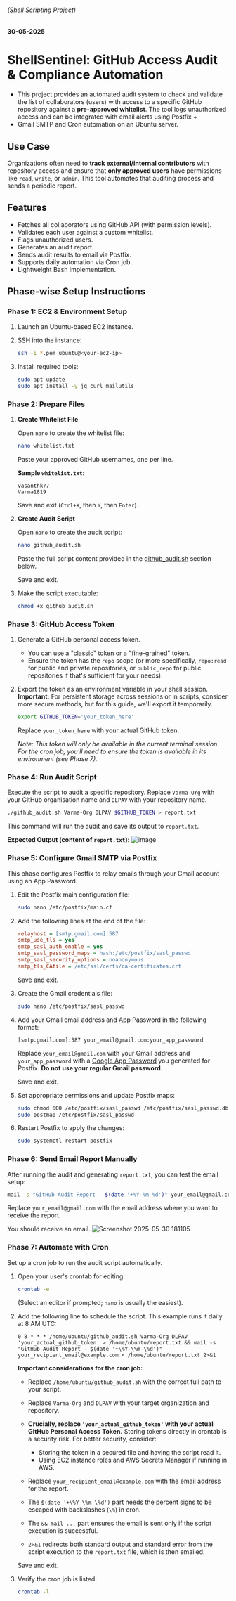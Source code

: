 ###### (Shell Scripting Project)
#### 30-05-2025

# ShellSentinel: GitHub Access Audit & Compliance Automation

 - This project provides an automated audit system to check and validate the list of collaborators (users) with access to a specific GitHub repository against a **pre-approved whitelist**. The tool logs unauthorized access and can be integrated with email alerts using Postfix +
 - Gmail SMTP and Cron automation on an Ubuntu server.

## Use Case
Organizations often need to **track external/internal contributors** with repository access and ensure that **only approved users** have permissions like `read`, `write`, or `admin`. This tool automates that auditing process and sends a periodic report.

## Features

* Fetches all collaborators using GitHub API (with permission levels).
* Validates each user against a custom whitelist.
* Flags unauthorized users.
* Generates an audit report.
* Sends audit results to email via Postfix.
* Supports daily automation via Cron job.
* Lightweight Bash implementation.

## Phase-wise Setup Instructions

### Phase 1: EC2 & Environment Setup

1. Launch an Ubuntu-based EC2 instance.

2. SSH into the instance:

   ```bash
   ssh -i *.pem ubuntu@<your-ec2-ip>
   ```

3. Install required tools:

   ```bash
   sudo apt update
   sudo apt install -y jq curl mailutils
   ```

### Phase 2: Prepare Files

1. **Create Whitelist File**

   Open `nano` to create the whitelist file:

   ```bash
   nano whitelist.txt
   ```

   Paste your approved GitHub usernames, one per line.

   **Sample `whitelist.txt`:**

   ```text
   vasanthk77
   Varma1819
   ```

   Save and exit (`Ctrl+X`, then `Y`, then `Enter`).

2. **Create Audit Script**

   Open `nano` to create the audit script:

   ```bash
   nano github_audit.sh
   ```

   Paste the full script content provided in the [github\_audit.sh](#github_auditsh) section below.

   Save and exit.

3. Make the script executable:

   ```bash
   chmod +x github_audit.sh
   ```

### Phase 3: GitHub Access Token

1. Generate a GitHub personal access token.

   * You can use a "classic" token or a "fine-grained" token.
   * Ensure the token has the `repo` scope (or more specifically, `repo:read` for public and private repositories, or `public_repo` for public repositories if that's sufficient for your needs).

2. Export the token as an environment variable in your shell session. **Important:** For persistent storage across sessions or in scripts, consider more secure methods, but for this guide, we'll export it temporarily.

   ```bash
   export GITHUB_TOKEN='your_token_here'
   ```

   Replace `your_token_here` with your actual GitHub token.

   *Note: This token will only be available in the current terminal session. For the cron job, you'll need to ensure the token is available in its environment (see Phase 7).*

### Phase 4: Run Audit Script

Execute the script to audit a specific repository. Replace `Varma-Org` with your GitHub organisation name and `DLPAV` with your repository name.

```bash
./github_audit.sh Varma-Org DLPAV $GITHUB_TOKEN > report.txt
```

This command will run the audit and save its output to `report.txt`.

**Expected Output (content of `report.txt`):**
![image](https://github.com/user-attachments/assets/c2fb05a5-24c1-45f3-b8c4-7e3a6c6f0bc1)


### Phase 5: Configure Gmail SMTP via Postfix

This phase configures Postfix to relay emails through your Gmail account using an App Password.

1. Edit the Postfix main configuration file:

   ```bash
   sudo nano /etc/postfix/main.cf
   ```

2. Add the following lines at the end of the file:

   ```ini
   relayhost = [smtp.gmail.com]:587
   smtp_use_tls = yes
   smtp_sasl_auth_enable = yes
   smtp_sasl_password_maps = hash:/etc/postfix/sasl_passwd
   smtp_sasl_security_options = noanonymous
   smtp_tls_CAfile = /etc/ssl/certs/ca-certificates.crt
   ```

   Save and exit.

3. Create the Gmail credentials file:

   ```bash
   sudo nano /etc/postfix/sasl_passwd
   ```

4. Add your Gmail email address and App Password in the following format:

   ```text
   [smtp.gmail.com]:587 your_email@gmail.com:your_app_password
   ```

   Replace `your_email@gmail.com` with your Gmail address and `your_app_password` with a [Google App Password](https://support.google.com/accounts/answer/185833) you generated for Postfix. **Do not use your regular Gmail password.**

   Save and exit.

5. Set appropriate permissions and update Postfix maps:

   ```bash
   sudo chmod 600 /etc/postfix/sasl_passwd /etc/postfix/sasl_passwd.db
   sudo postmap /etc/postfix/sasl_passwd
   ```

6. Restart Postfix to apply the changes:

   ```bash
   sudo systemctl restart postfix
   ```

### Phase 6: Send Email Report Manually

After running the audit and generating `report.txt`, you can test the email setup:

```bash
mail -s "GitHub Audit Report - $(date '+%Y-%m-%d')" your_email@gmail.com < report.txt
```

Replace `your_email@gmail.com` with the email address where you want to receive the report.

You should receive an email.
![Screenshot 2025-05-30 181105](https://github.com/user-attachments/assets/7ed80df8-a434-4bf2-b9e4-29414fbca82c)

### Phase 7: Automate with Cron

Set up a cron job to run the audit script automatically.

1. Open your user's crontab for editing:

   ```bash
   crontab -e
   ```

   (Select an editor if prompted; `nano` is usually the easiest).

2. Add the following line to schedule the script. This example runs it daily at 8 AM UTC:

   ```cron
   0 8 * * * /home/ubuntu/github_audit.sh Varma-Org DLPAV 'your_actual_github_token' > /home/ubuntu/report.txt && mail -s "GitHub Audit Report - $(date '+\%Y-\%m-\%d')" your_recipient_email@example.com < /home/ubuntu/report.txt 2>&1
   ```

   **Important considerations for the cron job:**

   * Replace `/home/ubuntu/github_audit.sh` with the correct full path to your script.
   * Replace `Varma-Org` and `DLPAV` with your target organization and repository.
   * **Crucially, replace `'your_actual_github_token'` with your actual GitHub Personal Access Token.** Storing tokens directly in crontab is a security risk. For better security, consider:

     * Storing the token in a secured file and having the script read it.
     * Using EC2 instance roles and AWS Secrets Manager if running in AWS.
   * Replace `your_recipient_email@example.com` with the email address for the report.
   * The `$(date '+\%Y-\%m-\%d')` part needs the percent signs to be escaped with backslashes (`\%`) in cron.
   * The `&& mail ...` part ensures the email is sent only if the script execution is successful.
   * `2>&1` redirects both standard output and standard error from the script execution to the `report.txt` file, which is then emailed.

   Save and exit.

3. Verify the cron job is listed:

   ```bash
   crontab -l
   ```
